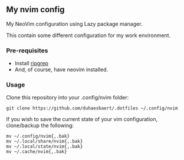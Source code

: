 ## My nvim config 

My NeoVim configuration using Lazy package manager.

This contain some different configuration for my work environment.

### Pre-requisites

- Install [ripgrep](https://github.com/BurntSushi/ripgrep)
- And, of course, have neovim installed.

### Usage

Clone this repository into your .config/nvim folder:
```
git clone https://github.com/duhaesbaert/.dotfiles ~/.config/nvim
```

If you wish to save the current state of your vim configuration, clone/backup the following:
```
mv ~/.config/nvim{,.bak}
mv ~/.local/share/nvim{,.bak}
mv ~/.local/state/nvim{,.bak}
mv ~/.cache/nvim{,.bak}
```

